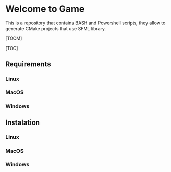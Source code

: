# Welcome to Game

This is a repository that contains  BASH and Powershell scripts, they allow to generate CMake projects that use SFML library.

[TOCM]

[TOC]

## Requirements

### Linux

### MacOS

### Windows

## Instalation

### Linux

### MacOS

### Windows

